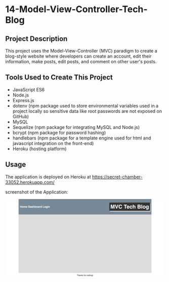 # 14-Model-View-Controller-Tech-Blog

## Project Description

This project uses the Model-View-Controller (MVC) paradigm to create a blog-style website where developers can create an account, edit their information, make posts, edit posts, and comment on other user's posts.

## Tools Used to Create This Project

- JavaScript ES6
- Node.js
- Express.js
- dotenv (npm package used to store environmental variables used in a project locally so sensitive data like root passwords are not exposed on GitHub)
- MySQL
- Sequelize (npm package for integrating MySQL and Node.js)
- bcrypt (npm package for password hashing)
- handlebars (npm package for a template engine used for html and javascript integration on the front-end)
- Heroku (hosting platform)

## Usage

The application is deployed on Heroku at https://secret-chamber-33052.herokuapp.com/

screenshot of the Application:

![screenshot of the homepage](./screenshot.png)
